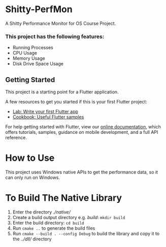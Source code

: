 # Shitty-PerfMon

A Shitty Performance Monitor for OS Course Project.
### This project has the following features:
- Running Processes
- CPU Usage
- Memory Usage
- Disk Drive Space Usage

## Getting Started

This project is a starting point for a Flutter application.

A few resources to get you started if this is your first Flutter project:

- [Lab: Write your first Flutter app](https://flutter.dev/docs/get-started/codelab)
- [Cookbook: Useful Flutter samples](https://flutter.dev/docs/cookbook)

For help getting started with Flutter, view our
[online documentation](https://flutter.dev/docs), which offers tutorials,
samples, guidance on mobile development, and a full API reference.

# How to Use
This project uses Windows native APIs to get the performance data, so it can only run on Windows.

# To Build The Native Library
1. Enter the directory *./native/*
2. Create a build output directory e.g. *build*: `mkdir build`
3. Enter the build directory: `cd build`
4. Run `cmake ..` to generate the build files
5. Run `cmake --build . --config Debug` to build the library and copy it to the *../dll/* directory